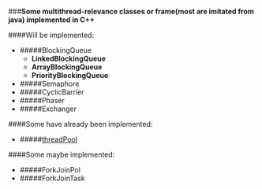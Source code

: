 ###**Some multithread-relevance classes or frame(most are imitated from java) implemented in C++**

####Will be implemented:
* #####BlockingQueue
    * **LinkedBlockingQueue**
    * **ArrayBlockingQueue**
    * **PriorityBlockingQueue**
* #####Semaphore
* #####CyclicBarrier
* #####Phaser
* #####Exchanger

####Some have already been implemented:
* #####[threadPool](https://github.com/choleraehyq/my_threadtool/tree/master/src/threadPool)

####Some maybe implemented:
* #####ForkJoinPol
* #####ForkJoinTask